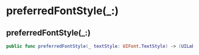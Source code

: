 # preferredFontStyle(\_:)

## preferredFontStyle(\_:)

``` swift
public func preferredFontStyle(_ textStyle: UIFont.TextStyle) -> (UILabel) -> Void
```
